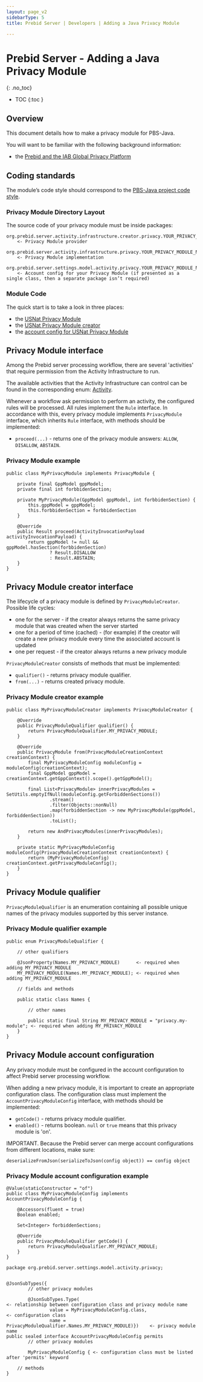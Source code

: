 ```yaml
---
layout: page_v2
sidebarType: 5
title: Prebid Server | Developers | Adding a Java Privacy Module

---
```


# Prebid Server - Adding a Java Privacy Module

{: .no_toc}

* TOC
  {:toc }

## Overview

This document details how to make a privacy module for PBS-Java.

You will want to be familiar with the following background information:

- the [Prebid and the IAB Global Privacy Platform](https://docs.google.com/document/d/1dRxFUFmhh2jGanzGZvfkK_6jtHPpHXWD7Qsi6KEugeE)

## Coding standards

The module’s code style should correspond to
the [PBS-Java project code style](https://github.com/prebid/prebid-server-java/blob/master/docs/developers/code-style.md).

### Privacy Module Directory Layout

The source code of your privacy module must be inside packages:

```
org.prebid.server.activity.infrastructure.creator.privacy.YOUR_PRIVACY_MODULE_NAME
    <- Privacy Module provider
    
org.prebid.server.activity.infrastructure.privacy.YOUR_PRIVACY_MODULE_NAME
    <- Privacy Module implementation
    
org.prebid.server.settings.model.activity.privacy.YOUR_PRIVACY_MODULE_NAME
    <- Account config for your Privacy Module (if presented as a single class, then a separate package isn’t required)
```

### Module Code

The quick start is to take a look in three places:

- the [USNat Privacy Module](https://github.com/prebid/prebid-server-java/tree/master/src/main/java/org/prebid/server/activity/infrastructure/privacy/usnat)
- the [USNat Privacy Module creator](https://github.com/prebid/prebid-server-java/tree/master/src/main/java/org/prebid/server/activity/infrastructure/creator/privacy/usnat)
- the [account config for USNat Privacy Module](https://github.com/prebid/prebid-server-java/blob/master/src/main/java/org/prebid/server/settings/model/activity/privacy/AccountUSNatModuleConfig.java)

## Privacy Module interface

Among the Prebid server processing workflow, there are several 'activities' that require permission from the Activity
Infrastructure to run.

The available activities that the Activity Infrastructure can control can be found in the corresponding
enum: [Activity](https://github.com/prebid/prebid-server-java/blob/master/src/main/java/org/prebid/server/activity/Activity.java).

Whenever a workflow ask permission to perform an activity, the configured rules will be processed. All rules implement
the `Rule` interface. In accordance with this, every privacy module implements `PrivacyModule` interface, which
inherits `Rule` interface, with methods should be implemented:

- `proceed(...)` - returns one of the privacy module answers: `ALLOW`, `DISALLOW`, `ABSTAIN`.

### Privacy Module example

```
public class MyPrivacyModule implements PrivacyModule {

    private final GppModel gppModel;
    private final int forbbidenSection;

    private MyPrivacyModule(GppModel gppModel, int forbbidenSection) {
        this.gppModel = gppModel;
        this.forbbidenSection = forbbidenSection
    }

    @Override
    public Result proceed(ActivityInvocationPayload activityInvocationPayload) {
        return gppModel != null && gppModel.hasSection(forbbidenSection) 
                ? Result.DISALLOW 
                : Result.ABSTAIN;
    }
}
```

## Privacy Module creator interface

The lifecycle of a privacy module is defined by `PrivacyModuleCreator`. Possible life cycles:

- one for the server - if the creator always returns the same privacy module that was created when the server started
- one for a period of time (cached) - (for example) if the creator will create a new privacy module every time the
  associated account is updated
- one per request - if the creator always returns a new privacy module

`PrivacyModuleCreator` consists of methods that must be implemented:

- `qualifier()` - returns privacy module qualifier.
- `from(...)` - returns created privacy module.

### Privacy Module creator example

```
public class MyPrivacyModuleCreator implements PrivacyModuleCreator {

    @Override
    public PrivacyModuleQualifier qualifier() {
        return PrivacyModuleQualifier.MY_PRIVACY_MODULE;
    }

    @Override
    public PrivacyModule from(PrivacyModuleCreationContext creationContext) {
        final MyPrivacyModuleConfig moduleConfig = moduleConfig(creationContext);
        final GppModel gppModel = creationContext.getGppContext().scope().getGppModel();

        final List<PrivacyModule> innerPrivacyModules = SetUtils.emptyIfNull(moduleConfig.getForbiddenSections())
                .stream()
                .filter(Objects::nonNull)
                .map(forbiddenSection -> new MyPrivacyModule(gppModel, forbiddenSection))
                .toList();

        return new AndPrivacyModules(innerPrivacyModules);
    }

    private static MyPrivacyModuleConfig moduleConfig(PrivacyModuleCreationContext creationContext) {
        return (MyPrivacyModuleConfig) creationContext.getPrivacyModuleConfig();
    }
}
```

## Privacy Module qualifier

`PrivacyModuleQualifier` is an enumeration containing all possible unique names of the privacy modules supported by this
server instance.

### Privacy Module qualifier example

```
public enum PrivacyModuleQualifier {

    // other qualifiers
    
    @JsonProperty(Names.MY_PRIVACY_MODULE)      <- required when adding MY_PRIVACY_MODULE
    MY_PRIVACY_MODULE(Names.MY_PRIVACY_MODULE); <- required when adding MY_PRIVACY_MODULE

    // fields and methods

    public static class Names {

        // other names
        
        public static final String MY_PRIVACY_MODULE = "privacy.my-module"; <- required when adding MY_PRIVACY_MODULE
    }
}

```

## Privacy Module account configuration

Any privacy module must be configured in the account configuration to affect Prebid server processing workflow.

When adding a new privacy module, it is important to create an appropriate configuration class. The configuration class
must implement the `AccountPrivacyModuleConfig` interface, with methods should be implemented:

- `getCode()` - returns privacy module qualifier.
- `enabled()` - returns boolean. `null` or `true` means that this privacy module is 'on'.

IMPORTANT. Because the Prebid server can merge account configurations from different locations, make sure:

```
deserializeFromJson(serializeToJson(config object)) == config object
```

### Privacy Module account configuration example

```
@Value(staticConstructor = "of")
public class MyPrivacyModuleConfig implements AccountPrivacyModuleConfig {

    @Accessors(fluent = true)
    Boolean enabled;

    Set<Integer> forbiddenSections;

    @Override
    public PrivacyModuleQualifier getCode() {
        return PrivacyModuleQualifier.MY_PRIVACY_MODULE;
    }
}
```

```
package org.prebid.server.settings.model.activity.privacy;


@JsonSubTypes({
        // other privacy modules
        
        @JsonSubTypes.Type(                                                 <- relationship between configuration class and privacy module name
                value = MyPrivacyModuleConfig.class,                        <- configuration class
                name = PrivacyModuleQualifier.Names.MY_PRIVACY_MODULE)})    <- privacy module name
public sealed interface AccountPrivacyModuleConfig permits
        // other privacy modules
        
        MyPrivacyModuleConfig { <- configuration class must be listed after 'permits' keyword 

    // methods
}
```
